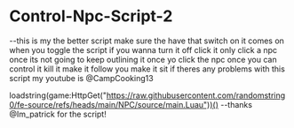 # Control-Npc-Script-2
--this is my the better script make sure the have that switch on it comes on when you toggle the script if you wanna turn it off click it only click a npc once its not going to keep outlining it once yo click the npc once you can control it kill it make it follow you make it sit if theres any problems with this script my youtube is @CampCooking13 



loadstring(game:HttpGet("https://raw.githubusercontent.com/randomstring0/fe-source/refs/heads/main/NPC/source/main.Luau"))()
--thanks @Im_patrick for the script!
